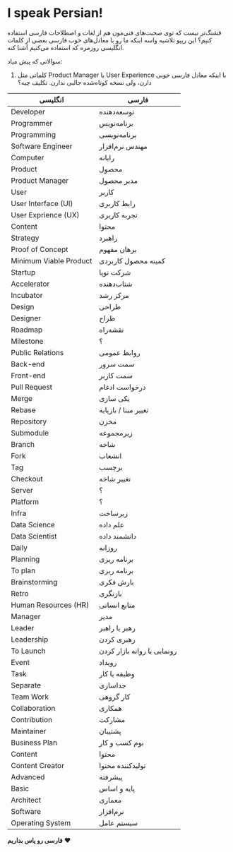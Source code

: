 # I speak Persian!

قشنگ‌تر نیست که توی صحبت‌های فنی‌مون هم از لغات و اصطلاحات فارسی استفاده کنیم؟ این ریپو تلاشیه واسه اینکه ما رو با معادل‌های خوب فارسی بعضی از کلمات انگلیسی روزمره که استفاده می‌کنیم آشنا کنه.

سوالاتی که پیش میاد:

1. کلماتی مثل Product Manager یا User Experience با اینکه معادل فارسی خوبی دارن، ولی نسخه کوتاه‌شده جالبی ندارن. تکلیف چیه؟

| انگلیسی                | فارسی                       |
| ---------------------- | --------------------------- |
| Developer              | توسعه‌دهنده                 |
| Programmer             | برنامه‌نویس                 |
| Programming            | برنامه‌نویسی                |
| Software Engineer      | مهندس نرم‌افزار             |
| Computer               | رایانه                      |
| Product                | محصول                       |
| Product Manager        | مدیر محصول                  |
| User                   | کاربر                       |
| User Interface (UI)    | رابط کاربری                 |
| User Exprience (UX)    | تجربه کاربری                |
| Content                | محتوا                       |
| Strategy               | راهبرد                      |
| Proof of Concept       | برهان مفهوم                 |
| Minimum Viable Product | کمینه محصول کاربردی         |
| Startup                | شرکت نوپا                   |
| Accelerator            | شتاب‌دهنده                  |
| Incubator              | مرکز رشد                    |
| Design                 | طراحی                       |
| Designer               | طراح                        |
| Roadmap                | نقشه‌راه                    |
| Milestone              | ؟                           |
| Public Relations       | روابط عمومی                 |
| Back-end               | سمت سرور                    |
| Front-end              | سمت کاربر                   |
| Pull Request           | درخواست ادغام               |
| Merge                  | یکی سازی                    |
| Rebase                 | تغییر مبنا / بازپایه        |
| Repository             | مخزن                        |
| Submodule              | زیرمجموعه                   |
| Branch                 | شاخه                        |
| Fork                   | انشعاب                      |
| Tag                    | برچسب                       |
| Checkout               | تغییر شاخه                  |
| Server                 | ؟                           |
| Platform               | ؟                           |
| Infra                  | زیرساخت                     |
| Data Science           | علم داده                    |
| Data Scientist         | دانشمند داده                |
| Daily                  | روزانه                      |
| Planning               | برنامه ریزی                 |
| To plan                | برنامه ریزی                 |
| Brainstorming          | بارش فکری                   |
| Retro                  | بازنگری                     |
| Human Resources (HR)   | منابع انسانی                |
| Manager                | مدیر                        |
| Leader                 | رهبر یا راهبر               |
| Leadership             | رهبری کردن                  |
| To Launch              | رونمایی یا روانه بازار کردن |
| Event                  | رویداد                      |
| Task                   | وظیفه یا کار                |
| Separate               | جداسازی                     |
| Team Work              | کار گروهی                   |
| Collaboration          | همکاری                      |
| Contribution           | مشارکت                      |
| Maintainer             | پشتیبان                     |
| Business Plan          | بوم کسب و کار               |
| Content                | محتوا                       |
| Content Creator        | تولیدکننده محتوا            |
| Advanced               | پیشرفته                     |
| Basic                  | پایه و اساس                 |
| Architect              | معماری                      |
| Software               | نرم‌افزار                   |
| Operating System       | سیستم عامل                  |

**فارسی رو پاس بداریم** ❤️
